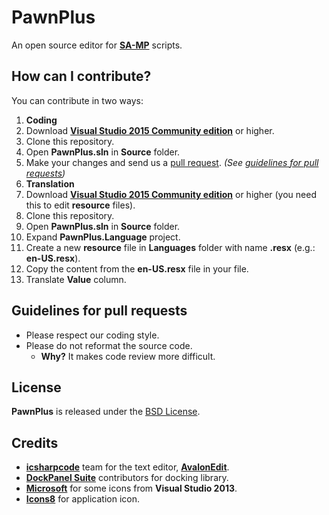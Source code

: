 PawnPlus
========
An open source editor for **[SA-MP](http://www.sa-mp.com/)** scripts.

## How can I contribute?
You can contribute in two ways:

1. **Coding**
 1. Download **[Visual Studio 2015 Community edition](https://www.visualstudio.com/)** or higher. 
 2. Clone this repository.
 3. Open **PawnPlus.sln** in **Source** folder.
 4. Make your changes and send us a [pull request](https://help.github.com/articles/using-pull-requests/#initiating-the-pull-request). *(See [guidelines for pull requests](#guidelines-for-pull-requests))*
2. **Translation**
 1. Download **[Visual Studio 2015 Community edition](https://www.visualstudio.com/)** or higher (you need this to edit **resource** files). 
 2. Clone this repository.
 3. Open **PawnPlus.sln** in **Source** folder.
 4. Expand **PawnPlus.Language** project.
 5. Create a new **resource** file in **Languages** folder with name **<Culture name>.resx** (e.g.: **en-US.resx**).
 6. Copy the content from the **en-US.resx** file in your file.
 7. Translate **Value** column.

## Guidelines for pull requests
* Please respect our coding style.
* Please do not reformat the source code.
  * **Why?** It makes code review more difficult.

## License
**PawnPlus** is released under the [BSD License](LICENSE).

## Credits
* **[icsharpcode](https://github.com/icsharpcode)** team for the text editor, **[AvalonEdit](http://avalonedit.net/)**.
* **[DockPanel Suite](https://github.com/dockpanelsuite/dockpanelsuite)** contributors for docking library.
* **[Microsoft](https://www.microsoft.com/en-us/download/details.aspx?id=35825)** for some icons from **Visual Studio 2013**.
* **[Icons8](https://icons8.com/)** for application icon.
